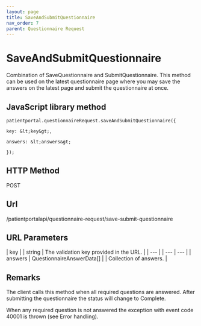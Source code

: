 ```yaml
---
layout: page
title: SaveAndSubmitQuestionnaire
nav_order: 7
parent: Questionnaire Request
---
```


# SaveAndSubmitQuestionnaireCombination of SaveQuestionnaire and SubmitQuestionnaire. This method can be used on the latest questionnaire page where you may save the answers on the latest page and submit the questionnaire at once.## JavaScript library method```patientportal.questionnaireRequest.saveAndSubmitQuestionnaire({key: &lt;key&gt;,answers: &lt;answers&gt;});```## HTTP MethodPOST## ****Url****/patientportalapi/questionnaire-request/save-submit-questionnaire## URL Parameters| key |     | string | The validation key provided in the URL. || --- |     | --- | --- || answers | QuestionnaireAnswerData\[\] |     | Collection of answers. |## RemarksThe client calls this method when all required questions are answered. After submitting the questionnaire the status will change to Complete.When any required question is not answered the exception with event code 40001 is thrown (see Error handling).